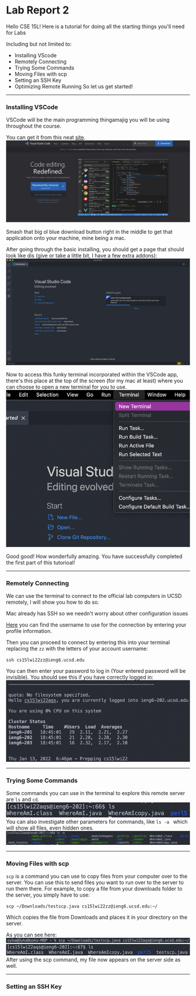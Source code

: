 # Lab Report 2

Hello CSE 15L!
Here is a tutorial for doing all the starting things you'll need for Labs

Including but not limited to:
- Installing VScode
- Remotely Connecting
- Trying Some Commands
- Moving Files with scp
- Setting an SSH Key
- Optimizing Remote Running
So let us get started!

---
### Installing VSCode
VSCode will be the main programming thingamajig you will be using throughout the course. 

You can get it from this neat [site](https://code.visualstudio.com/).
![VSCode website](images/vscode-website.png)

Smash that big ol blue download button right in the middle to get that application onto your machine, mine being a mac. 

After going through the basic installing, you should get a page that should look like dis (give or take a little bit, I have a few extra addons):
![VSCode app](images/VSCode-app.png)

Now to access this funky terminal incorporated within the VSCode app, there's this place at the top of the screen (for my mac at least) where you can choose to open a new terminal for you to use. 
![VSCode terminal find](images/VSCode-find-terminal.png)

Good good! How wonderfully amazing. You have successfully completed the first part of this tutorioal!

---
### Remotely Connecting
We can use the terminal to connect to the official lab computers in UCSD remotely, I will show you how to do so. 

Mac already has SSH so we needn't worry about other configuration issues

[Here](https://sdacs.ucsd.edu/~icc/index.php) you can find the username to use for the connection by entering your profile information. 

Then you can proceed to connect by entering this into your terminal replacing the `zz` with the letters of your account username:
```
ssh cs15lwi22zz@ieng6.ucsd.edu
```
You can then enter your password to log in (Your entered password will be invisible). You should see this if you have correctly logged in:
![Terminal SSH](images/terminal-ssh.png)

---
### Trying Some Commands
Some commands you can use in the terminal to explore this remote server are `ls` and `cd`.
![Terminal Commands](images/terminal-commands.png)
You can also investigate other parameters for commands, like `ls -a ` which will show all files, even hidden ones. 
![Terminal Command 2](images/terminal-command-2.png)

---
### Moving Files with scp
`scp` is a command you can use to copy files from your computer over to the server. You can use this to send files you want to run over to the server to run them there. 
For example, to copy a file from your downloads folder to the server, you simply have to use:
```
scp ~/Downloads/testscp.java cs15lwi22zz@ieng6.ucsd.edu:~/    
```
Which copies the file from Downloads and places it in your directory on the server.

As you can see here:
![scp 1](images/scp-1.png)
![scp 2](images/scp-2.png)
After using the scp command, my file now appears on the server side as well. 

---
### Setting an SSH Key
